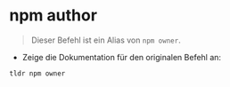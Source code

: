 # npm author

> Dieser Befehl ist ein Alias von `npm owner`.

- Zeige die Dokumentation für den originalen Befehl an:

`tldr npm owner`
